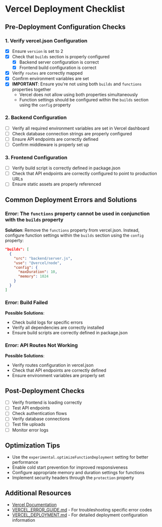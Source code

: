 # Vercel Deployment Checklist

## Pre-Deployment Configuration Checks

### 1. Verify vercel.json Configuration

- [x] Ensure `version` is set to 2
- [x] Check that `builds` section is properly configured
  - [x] Backend server configuration is correct
  - [x] Frontend build configuration is correct
- [x] Verify `routes` are correctly mapped
- [x] Confirm environment variables are set
- [x] **IMPORTANT**: Ensure you're not using both `builds` and `functions` properties together
  - Vercel does not allow using both properties simultaneously
  - Function settings should be configured within the `builds` section using the `config` property

### 2. Backend Configuration

- [ ] Verify all required environment variables are set in Vercel dashboard
- [ ] Check database connection strings are properly configured
- [ ] Ensure API endpoints are correctly defined
- [ ] Confirm middleware is properly set up

### 3. Frontend Configuration

- [ ] Verify build script is correctly defined in package.json
- [ ] Check that API endpoints are correctly configured to point to production URLs
- [ ] Ensure static assets are properly referenced

## Common Deployment Errors and Solutions

### Error: The `functions` property cannot be used in conjunction with the `builds` property

**Solution**: Remove the `functions` property from vercel.json. Instead, configure function settings within the `builds` section using the `config` property:

```json
"builds": [
  {
    "src": "backend/server.js",
    "use": "@vercel/node",
    "config": {
      "maxDuration": 10,
      "memory": 1024
    }
  }
]
```

### Error: Build Failed

**Possible Solutions**:
- Check build logs for specific errors
- Verify all dependencies are correctly installed
- Ensure build scripts are correctly defined in package.json

### Error: API Routes Not Working

**Possible Solutions**:
- Verify routes configuration in vercel.json
- Check that API endpoints are correctly defined
- Ensure environment variables are properly set

## Post-Deployment Checks

- [ ] Verify frontend is loading correctly
- [ ] Test API endpoints
- [ ] Check authentication flows
- [ ] Verify database connections
- [ ] Test file uploads
- [ ] Monitor error logs

## Optimization Tips

- Use the `experimental.optimizeFunctionDeployment` setting for better performance
- Enable cold start prevention for improved responsiveness
- Configure appropriate memory and duration settings for functions
- Implement security headers through the `protection` property

## Additional Resources

- [Vercel Documentation](https://vercel.com/docs)
- [VERCEL_ERROR_GUIDE.md](./VERCEL_ERROR_GUIDE.md) - For troubleshooting specific error codes
- [VERCEL_DEPLOYMENT.md](./VERCEL_DEPLOYMENT.md) - For detailed deployment configuration information